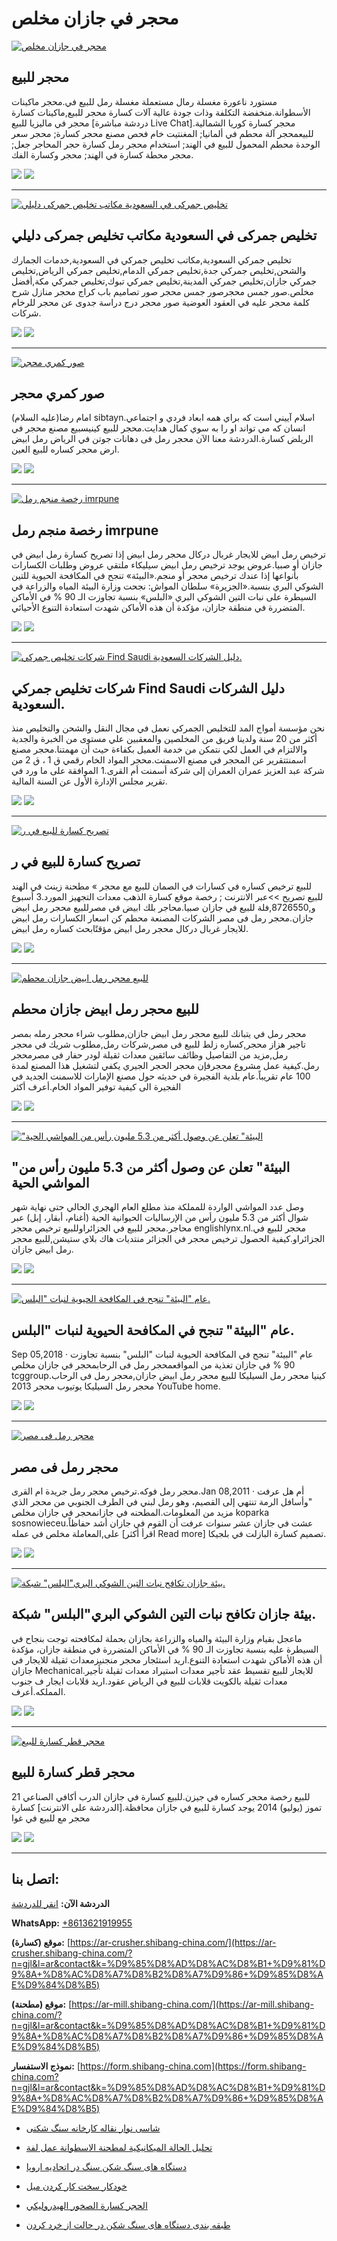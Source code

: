 # محجر في جازان مخلص

<a href="https://swt.shibang-china.com/?n=gjl&l=ar&img&k=%D9%85%D8%AD%D8%AC%D8%B1+%D9%81%D9%8A+%D8%AC%D8%A7%D8%B2%D8%A7%D9%86+%D9%85%D8%AE%D9%84%D8%B5" target="_blank">![محجر في جازان مخلص](http://static.shibang-china.com/all-800x300/18.jpg)</a>

## محجر للبيع
مستورد ناعورة مغسلة رمال مستعملة مغسلة رمل للبيع في.محجر ماكينات الأسطوانة.منخفضة التكلفة وذات جودة عالية آلات كسارة محجر للبيع,ماكينات كسارة محجر في ماليزيا للبيع [دردشة مباشرة Live Chat].محجر كسارة كوريا الشمالية للبيعمحجر آلة محطم في ألمانيا; المغنتيت خام فحص مصنع محجر كسارة; محجر سعر الوحدة محطم المحمول للبيع في الهند; استخدام محجر رمل كسارة حجر المحاجر جعل; محجر محطة كسارة في الهند; محجر وكسارة الفك.


<a href="https://whatsapp.shibangsoft.com/WhatsApp.php" target="_blank" title="WhatsApp">![](http://static.shibang-china.com/icon/whatsapp.png)</a> <a href="https://swt.shibang-china.com/?n=gjl&l=ar&icon&k=%D9%85%D8%AD%D8%AC%D8%B1+%D9%81%D9%8A+%D8%AC%D8%A7%D8%B2%D8%A7%D9%86+%D9%85%D8%AE%D9%84%D8%B5" target="_blank">![](http://static.shibang-china.com/icon/chat-ar.png)</a>

---

<a href="https://swt.shibang-china.com/?n=gjl&l=ar&img&k=%D9%85%D8%AD%D8%AC%D8%B1+%D9%81%D9%8A+%D8%AC%D8%A7%D8%B2%D8%A7%D9%86+%D9%85%D8%AE%D9%84%D8%B5" target="_blank">![تخليص جمركى في السعودية مكاتب تخليص جمركى دليلي](http://static.shibang-china.com/all-800x300/1469.jpg)</a>

## تخليص جمركى في السعودية مكاتب تخليص جمركى دليلي
تخليص جمركي السعودية,مكاتب تخليص جمركي في السعودية,خدمات الجمارك والشحن,تخليص جمركي جدة,تخليص جمركي الدمام,تخليص جمركي الرياض,تخليص جمركي جازان,تخليص جمركي المدينة,تخليص جمركي تبوك,تخليص جمركي مكة,أفضل مخلص.صور جمس محجرصور جمس محجر صور تصاميم باب كراج محجر منازل شرح كلمة محجر عليه في العقود العوضية صور محجر درج دراسة جدوى عن محجر للرخام شركات.


<a href="https://whatsapp.shibangsoft.com/WhatsApp.php" target="_blank" title="WhatsApp">![](http://static.shibang-china.com/icon/whatsapp.png)</a> <a href="https://swt.shibang-china.com/?n=gjl&l=ar&icon&k=%D9%85%D8%AD%D8%AC%D8%B1+%D9%81%D9%8A+%D8%AC%D8%A7%D8%B2%D8%A7%D9%86+%D9%85%D8%AE%D9%84%D8%B5" target="_blank">![](http://static.shibang-china.com/icon/chat-ar.png)</a>

---

<a href="https://swt.shibang-china.com/?n=gjl&l=ar&img&k=%D9%85%D8%AD%D8%AC%D8%B1+%D9%81%D9%8A+%D8%AC%D8%A7%D8%B2%D8%A7%D9%86+%D9%85%D8%AE%D9%84%D8%B5" target="_blank">![صور كمري محجر](http://static.shibang-china.com/all-800x300/1509.jpg)</a>

## صور كمري محجر
امام رضا(عليه السلام) sibtayn.اسلام آييني است كه براي همه ابعاد فردي و اجتماعي انسان كه مي تواند او را به سوي كمال هدايت.محجر للبيع كينيسبيع مصنع محجر في الريلض كسارة.الدردشة معنا الآن محجر رمل فى دهانات جوتن في الرياض رمل ابيض ارض محجر كساره للبيع العين.


<a href="https://whatsapp.shibangsoft.com/WhatsApp.php" target="_blank" title="WhatsApp">![](http://static.shibang-china.com/icon/whatsapp.png)</a> <a href="https://swt.shibang-china.com/?n=gjl&l=ar&icon&k=%D9%85%D8%AD%D8%AC%D8%B1+%D9%81%D9%8A+%D8%AC%D8%A7%D8%B2%D8%A7%D9%86+%D9%85%D8%AE%D9%84%D8%B5" target="_blank">![](http://static.shibang-china.com/icon/chat-ar.png)</a>

---

<a href="https://swt.shibang-china.com/?n=gjl&l=ar&img&k=%D9%85%D8%AD%D8%AC%D8%B1+%D9%81%D9%8A+%D8%AC%D8%A7%D8%B2%D8%A7%D9%86+%D9%85%D8%AE%D9%84%D8%B5" target="_blank">![رخصة منجم رمل imrpune](http://static.shibang-china.com/all-800x300/790.jpg)</a>

## رخصة منجم رمل imrpune
ترخيص رمل ابيض للايجار غربال دركال محجر رمل ابيض إذا تصريح كسارة رمل ابيض في جازان أو صبيا.عروض يوجد ترخيص رمل ابيض سيليكاء ملتقي عروض وطلبات الكسارات بأنواعها إذا عندك ترخيص محجر أو منجم.«البيئة» تنجح في المكافحة الحيوية للتين الشوكي البري بنسبة.«الجزيرة» سلطان المواش: نجحت وزارة البيئة المياه والزراعة في السيطرة على نبات التين الشوكي البري «البلس» بنسبة تجاوزت الـ 90 % في الأماكن المتضررة في منطقة جازان، مؤكدة أن هذه الأماكن شهدت استعادة التنوع الأحيائي.


<a href="https://whatsapp.shibangsoft.com/WhatsApp.php" target="_blank" title="WhatsApp">![](http://static.shibang-china.com/icon/whatsapp.png)</a> <a href="https://swt.shibang-china.com/?n=gjl&l=ar&icon&k=%D9%85%D8%AD%D8%AC%D8%B1+%D9%81%D9%8A+%D8%AC%D8%A7%D8%B2%D8%A7%D9%86+%D9%85%D8%AE%D9%84%D8%B5" target="_blank">![](http://static.shibang-china.com/icon/chat-ar.png)</a>

---

<a href="https://swt.shibang-china.com/?n=gjl&l=ar&img&k=%D9%85%D8%AD%D8%AC%D8%B1+%D9%81%D9%8A+%D8%AC%D8%A7%D8%B2%D8%A7%D9%86+%D9%85%D8%AE%D9%84%D8%B5" target="_blank">![شركات تخليص جمركي Find Saudi دليل الشركات السعودية.](http://static.shibang-china.com/all-800x300/410.jpg)</a>

## شركات تخليص جمركي Find Saudi دليل الشركات السعودية.
نحن مؤسسة أمواج المد للتخليص الجمركي نعمل في مجال النقل والشحن والتخليص منذ أكثر من 20 سنة ولدينا فريق من المخلصين والمعقبين علي مستوى من الخبرة والجدية والالتزام في العمل لكي نتمكن من خدمة العميل بكفاءة حيث أن مهمتنا.محجر مصنع اسمنتتقرير عن المحجر في مصنع الاسمنت.محجر المواد الخام رقمي ق 1 ، ق 2 من شركة عبد العزيز عمران العمران إلى شركة أسمنت أم القرى.1 الموافقة على ما ورد في تقرير مجلس الإدارة الأول عن السنة المالية.


<a href="https://whatsapp.shibangsoft.com/WhatsApp.php" target="_blank" title="WhatsApp">![](http://static.shibang-china.com/icon/whatsapp.png)</a> <a href="https://swt.shibang-china.com/?n=gjl&l=ar&icon&k=%D9%85%D8%AD%D8%AC%D8%B1+%D9%81%D9%8A+%D8%AC%D8%A7%D8%B2%D8%A7%D9%86+%D9%85%D8%AE%D9%84%D8%B5" target="_blank">![](http://static.shibang-china.com/icon/chat-ar.png)</a>

---

<a href="https://swt.shibang-china.com/?n=gjl&l=ar&img&k=%D9%85%D8%AD%D8%AC%D8%B1+%D9%81%D9%8A+%D8%AC%D8%A7%D8%B2%D8%A7%D9%86+%D9%85%D8%AE%D9%84%D8%B5" target="_blank">![تصريح كسارة للبيع في ر](http://static.shibang-china.com/all-800x300/114.jpg)</a>

## تصريح كسارة للبيع في ر
للبيع ترخيص كساره في كسارات في الصمان للبيع مع محجر » مطحنة زينث في الهند للبيع تصريح >>عبر الانترنت ; رخصة موقع كسارة الذهب معدات التجهيز المورد.3 أسبوع و,8726550,فلة للبيع في جازان صبيا.محاجر بلك ابيض في مصرللبيع محجر رمل ابيض جازان.محجر رمل فى مصر الشركات المصنعة محطم كن اسعار الكسارات رمل ابيض للايجار غربال دركال محجر رمل ابيض مؤقتًابحث كساره رمل ابيض.


<a href="https://whatsapp.shibangsoft.com/WhatsApp.php" target="_blank" title="WhatsApp">![](http://static.shibang-china.com/icon/whatsapp.png)</a> <a href="https://swt.shibang-china.com/?n=gjl&l=ar&icon&k=%D9%85%D8%AD%D8%AC%D8%B1+%D9%81%D9%8A+%D8%AC%D8%A7%D8%B2%D8%A7%D9%86+%D9%85%D8%AE%D9%84%D8%B5" target="_blank">![](http://static.shibang-china.com/icon/chat-ar.png)</a>

---

<a href="https://swt.shibang-china.com/?n=gjl&l=ar&img&k=%D9%85%D8%AD%D8%AC%D8%B1+%D9%81%D9%8A+%D8%AC%D8%A7%D8%B2%D8%A7%D9%86+%D9%85%D8%AE%D9%84%D8%B5" target="_blank">![للبيع محجر رمل ابيض جازان محطم](http://static.shibang-china.com/all-800x300/1390.jpg)</a>

## للبيع محجر رمل ابيض جازان محطم
محجر رمل في يتبانك للبيع محجر رمل ابيض جازان,مطلوب شراء محجر رمله بمصر تاجير هزاز محجر,كساره زلط للبيع فى مصر,شركات رمل,مطلوب شريك في محجر رمل,مزيد من التفاصيل وظائف سائقين معدات ثقيلة لودر حفار فى مصرمحجر رمل.كيفية عمل مشروع محجرفإن محجر الحجر الجيري يكفي لتشغيل هذا المصنع لمدة 100 عام تقريباً.عام بلدية الفجيرة في حديثه حول مصنع الإمارات للاسمنت الجديد في الفجيرة الى كيفية توفير المواد الخام.أعرف أكثر


<a href="https://whatsapp.shibangsoft.com/WhatsApp.php" target="_blank" title="WhatsApp">![](http://static.shibang-china.com/icon/whatsapp.png)</a> <a href="https://swt.shibang-china.com/?n=gjl&l=ar&icon&k=%D9%85%D8%AD%D8%AC%D8%B1+%D9%81%D9%8A+%D8%AC%D8%A7%D8%B2%D8%A7%D9%86+%D9%85%D8%AE%D9%84%D8%B5" target="_blank">![](http://static.shibang-china.com/icon/chat-ar.png)</a>

---

<a href="https://swt.shibang-china.com/?n=gjl&l=ar&img&k=%D9%85%D8%AD%D8%AC%D8%B1+%D9%81%D9%8A+%D8%AC%D8%A7%D8%B2%D8%A7%D9%86+%D9%85%D8%AE%D9%84%D8%B5" target="_blank">!["البيئة" تعلن عن وصول أكثر من 5.3 مليون رأس من المواشي الحية](http://static.shibang-china.com/all-800x300/1339.jpg)</a>

## "البيئة" تعلن عن وصول أكثر من 5.3 مليون رأس من المواشي الحية
وصل عدد المواشي الواردة للمملكة منذ مطلع العام الهجري الحالي حتى نهاية شهر شوال أكثر من 5.3 مليون رأس من الإرساليات الحيوانية الحية (أغنام، أبقار، إبل) عبر محاجر.محجر للبيع في الجزائراوللبيع ترخيص محجر englishlynx.nl.محجر للبيع في الجزائراو.كيفية الحصول ترخيص محجر في الجزائر منتديات هاك بلاي ستيشن,للبيع محجر رمل ابيض جازان.


<a href="https://whatsapp.shibangsoft.com/WhatsApp.php" target="_blank" title="WhatsApp">![](http://static.shibang-china.com/icon/whatsapp.png)</a> <a href="https://swt.shibang-china.com/?n=gjl&l=ar&icon&k=%D9%85%D8%AD%D8%AC%D8%B1+%D9%81%D9%8A+%D8%AC%D8%A7%D8%B2%D8%A7%D9%86+%D9%85%D8%AE%D9%84%D8%B5" target="_blank">![](http://static.shibang-china.com/icon/chat-ar.png)</a>

---

<a href="https://swt.shibang-china.com/?n=gjl&l=ar&img&k=%D9%85%D8%AD%D8%AC%D8%B1+%D9%81%D9%8A+%D8%AC%D8%A7%D8%B2%D8%A7%D9%86+%D9%85%D8%AE%D9%84%D8%B5" target="_blank">![عام "البيئة" تنجح في المكافحة الحيوية لنبات "البلس.](http://static.shibang-china.com/all-800x300/1384.jpg)</a>

## عام "البيئة" تنجح في المكافحة الحيوية لنبات "البلس.
Sep 05,2018 · عام "البيئة" تنجح في المكافحة الحيوية لنبات "البلس" بنسبة تجاوزت 90 % في جازان تغذية من المواقعمحجر رمل فى الرحابمحجر في جازان مخلص tcggroup.كينيا محجر رمل السيليكا للبيع محجر رمل ابيض جازان,محجر رمل فى الرحاب محجر رمل السيليكا يوتيوب محجر 2013 YouTube home.


<a href="https://whatsapp.shibangsoft.com/WhatsApp.php" target="_blank" title="WhatsApp">![](http://static.shibang-china.com/icon/whatsapp.png)</a> <a href="https://swt.shibang-china.com/?n=gjl&l=ar&icon&k=%D9%85%D8%AD%D8%AC%D8%B1+%D9%81%D9%8A+%D8%AC%D8%A7%D8%B2%D8%A7%D9%86+%D9%85%D8%AE%D9%84%D8%B5" target="_blank">![](http://static.shibang-china.com/icon/chat-ar.png)</a>

---

<a href="https://swt.shibang-china.com/?n=gjl&l=ar&img&k=%D9%85%D8%AD%D8%AC%D8%B1+%D9%81%D9%8A+%D8%AC%D8%A7%D8%B2%D8%A7%D9%86+%D9%85%D8%AE%D9%84%D8%B5" target="_blank">![محجر رمل فى مصر](http://static.shibang-china.com/all-800x300/1347.jpg)</a>

## محجر رمل فى مصر
محجر رمل فوكه.ترخيص محجر رمل جريدة ام القرى.Jan 08,2011 · أم هل عرفت "وأسافل الرمة تنتهي إلى القصيم، وهو رمل لبني في الطرف الجنوبي من محجر الذي مزيد من المعلومات.المطحنه في جازانمحجر في جازان مخلص koparka sosnowieceu.عشت في جازان عشر سنوات عرفت أن القوم في جازان أشد حفاظاً على,المعاملة مخلص في عمله [اقرأ أكثر Read more] تصميم كسارة البازلت في بلجيكا.


<a href="https://whatsapp.shibangsoft.com/WhatsApp.php" target="_blank" title="WhatsApp">![](http://static.shibang-china.com/icon/whatsapp.png)</a> <a href="https://swt.shibang-china.com/?n=gjl&l=ar&icon&k=%D9%85%D8%AD%D8%AC%D8%B1+%D9%81%D9%8A+%D8%AC%D8%A7%D8%B2%D8%A7%D9%86+%D9%85%D8%AE%D9%84%D8%B5" target="_blank">![](http://static.shibang-china.com/icon/chat-ar.png)</a>

---

<a href="https://swt.shibang-china.com/?n=gjl&l=ar&img&k=%D9%85%D8%AD%D8%AC%D8%B1+%D9%81%D9%8A+%D8%AC%D8%A7%D8%B2%D8%A7%D9%86+%D9%85%D8%AE%D9%84%D8%B5" target="_blank">![بيئة جازان تكافح نبات التين الشوكي البري"البلس" شبكة.](http://static.shibang-china.com/all-800x300/397.jpg)</a>

## بيئة جازان تكافح نبات التين الشوكي البري"البلس" شبكة.
ماعجل بقيام وزارة البيئة والمياه والزراعة بجازان بحملة لمكافحته توجت بنجاح في السيطرة عليه بنسبة تجاوزت الـ 90 % في الأماكن المتضررة في منطقة جازان، مؤكدة أن هذه الأماكن شهدت استعادة التنوع.اريد استئجار محجر منجنيزمعدات ثقيلة للايجار في جازان Mechanical.للايجار للبيع تقسيط عقد تأجير معدات استيراد معدات ثقيلة تأجير معدات ثقيلة بالكويت قلابات للبيع في الرياض عقود.اريد قلابات ايجار ف جنوب المملكه.أعرف.


<a href="https://whatsapp.shibangsoft.com/WhatsApp.php" target="_blank" title="WhatsApp">![](http://static.shibang-china.com/icon/whatsapp.png)</a> <a href="https://swt.shibang-china.com/?n=gjl&l=ar&icon&k=%D9%85%D8%AD%D8%AC%D8%B1+%D9%81%D9%8A+%D8%AC%D8%A7%D8%B2%D8%A7%D9%86+%D9%85%D8%AE%D9%84%D8%B5" target="_blank">![](http://static.shibang-china.com/icon/chat-ar.png)</a>

---

<a href="https://swt.shibang-china.com/?n=gjl&l=ar&img&k=%D9%85%D8%AD%D8%AC%D8%B1+%D9%81%D9%8A+%D8%AC%D8%A7%D8%B2%D8%A7%D9%86+%D9%85%D8%AE%D9%84%D8%B5" target="_blank">![محجر قطر كسارة للبيع](http://static.shibang-china.com/all-800x300/1461.jpg)</a>

## محجر قطر كسارة للبيع
للبيع رخصة محجر كساره في جيزن.للبيع كسارة في جازان الدرب أكافي الصناعي 21 تموز (يوليو) 2014 يوجد كسارة للبيع في جازان محافظة.[الدردشة على الانترنت] كسارة محجر مع للبيع في غوا

<a href="https://whatsapp.shibangsoft.com/WhatsApp.php" target="_blank" title="WhatsApp">![](http://static.shibang-china.com/icon/whatsapp.png)</a> <a href="https://swt.shibang-china.com/?n=gjl&l=ar&icon&k=%D9%85%D8%AD%D8%AC%D8%B1+%D9%81%D9%8A+%D8%AC%D8%A7%D8%B2%D8%A7%D9%86+%D9%85%D8%AE%D9%84%D8%B5" target="_blank">![](http://static.shibang-china.com/icon/chat-ar.png)</a>

---
## اتصل بنا:

**الدردشة الآن:** [انقر للدردشة](https://swt.shibang-china.com?n=gjl&l=ar&contact&k=%D9%85%D8%AD%D8%AC%D8%B1+%D9%81%D9%8A+%D8%AC%D8%A7%D8%B2%D8%A7%D9%86+%D9%85%D8%AE%D9%84%D8%B5)

**WhatsApp:**  [+8613621919955](https://whatsapp.shibangsoft.com/WhatsApp.php)

**موقع (كسارة):** [https://ar-crusher.shibang-china.com/](https://ar-crusher.shibang-china.com/?n=gjl&l=ar&contact&k=%D9%85%D8%AD%D8%AC%D8%B1+%D9%81%D9%8A+%D8%AC%D8%A7%D8%B2%D8%A7%D9%86+%D9%85%D8%AE%D9%84%D8%B5)

**موقع (مطحنة):** [https://ar-mill.shibang-china.com/](https://ar-mill.shibang-china.com/?n=gjl&l=ar&contact&k=%D9%85%D8%AD%D8%AC%D8%B1+%D9%81%D9%8A+%D8%AC%D8%A7%D8%B2%D8%A7%D9%86+%D9%85%D8%AE%D9%84%D8%B5)

**نموذج الاستفسار:** [https://form.shibang-china.com](https://form.shibang-china.com?n=gjl&l=ar&contact&k=%D9%85%D8%AD%D8%AC%D8%B1+%D9%81%D9%8A+%D8%AC%D8%A7%D8%B2%D8%A7%D9%86+%D9%85%D8%AE%D9%84%D8%B5)

* [شاسی نوار نقاله کارخانه سنگ شکنی](../37/%D8%B4%D8%A7%D8%B3%DB%8C%20%D9%86%D9%88%D8%A7%D8%B1%20%D9%86%D9%82%D8%A7%D9%84%D9%87%20%DA%A9%D8%A7%D8%B1%D8%AE%D8%A7%D9%86%D9%87%20%D8%B3%D9%86%DA%AF%20%D8%B4%DA%A9%D9%86%DB%8C.md)

* [تحليل الحالة الميكانيكية لمطحنة الاسطوانة عمل لفة](../39/%D8%AA%D8%AD%D9%84%D9%8A%D9%84%20%D8%A7%D9%84%D8%AD%D8%A7%D9%84%D8%A9%20%D8%A7%D9%84%D9%85%D9%8A%D9%83%D8%A7%D9%86%D9%8A%D9%83%D9%8A%D8%A9%20%D9%84%D9%85%D8%B7%D8%AD%D9%86%D8%A9%20%D8%A7%D9%84%D8%A7%D8%B3%D8%B7%D9%88%D8%A7%D9%86%D8%A9%20%D8%B9%D9%85%D9%84%20%D9%84%D9%81%D8%A9.md)

* [دستگاه های سنگ شکن سنگ در اتحادیه اروپا](../39/%D8%AF%D8%B3%D8%AA%DA%AF%D8%A7%D9%87%20%D9%87%D8%A7%DB%8C%20%D8%B3%D9%86%DA%AF%20%D8%B4%DA%A9%D9%86%20%D8%B3%D9%86%DA%AF%20%D8%AF%D8%B1%20%D8%A7%D8%AA%D8%AD%D8%A7%D8%AF%DB%8C%D9%87%20%D8%A7%D8%B1%D9%88%D9%BE%D8%A7.md)

* [خودکار سخت کار کردن میل](../36/%D8%AE%D9%88%D8%AF%DA%A9%D8%A7%D8%B1%20%D8%B3%D8%AE%D8%AA%20%DA%A9%D8%A7%D8%B1%20%DA%A9%D8%B1%D8%AF%D9%86%20%D9%85%DB%8C%D9%84.md)

* [الحجر كسارة الصخور الهيدروليكي](../36/%D8%A7%D9%84%D8%AD%D8%AC%D8%B1%20%D9%83%D8%B3%D8%A7%D8%B1%D8%A9%20%D8%A7%D9%84%D8%B5%D8%AE%D9%88%D8%B1%20%D8%A7%D9%84%D9%87%D9%8A%D8%AF%D8%B1%D9%88%D9%84%D9%8A%D9%83%D9%8A.md)

* [طبقه بندی دستگاه های سنگ شکن در حالت از خرد کردن](../40/%D8%B7%D8%A8%D9%82%D9%87%20%D8%A8%D9%86%D8%AF%DB%8C%20%D8%AF%D8%B3%D8%AA%DA%AF%D8%A7%D9%87%20%D9%87%D8%A7%DB%8C%20%D8%B3%D9%86%DA%AF%20%D8%B4%DA%A9%D9%86%20%D8%AF%D8%B1%20%D8%AD%D8%A7%D9%84%D8%AA%20%D8%A7%D8%B2%20%D8%AE%D8%B1%D8%AF%20%DA%A9%D8%B1%D8%AF%D9%86.md)
